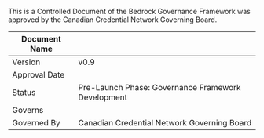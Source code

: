 
This is a Controlled Document of the Bedrock Governance Framework was approved by the Canadian Credential Network Governing Board.

| Document Name | |
| --- | --- |
| Version | v0.9 |
| Approval Date | |
| Status | Pre-Launch Phase: Governance Framework Development |
| Governs | |
| Governed By | Canadian Credential Network Governing Board |
